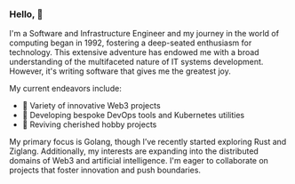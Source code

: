 ### Hello, 👋

I'm a Software and Infrastructure Engineer and my journey in the world of computing began in 1992, fostering a deep-seated enthusiasm for technology.  This extensive adventure has endowed me with a broad understanding of the multifaceted nature of IT systems development.  However, it's writing software that gives me the greatest joy.

My current endeavors include:
- 🔭 Variety of innovative Web3 projects
- 🌱 Developing bespoke DevOps tools and Kubernetes utilities
- 👯 Reviving cherished hobby projects

My primary focus is Golang, though I’ve recently started exploring Rust and Ziglang. Additionally, my interests are expanding into the distributed domains of Web3 and artificial intelligence. I'm eager to collaborate on projects that foster innovation and push boundaries.
